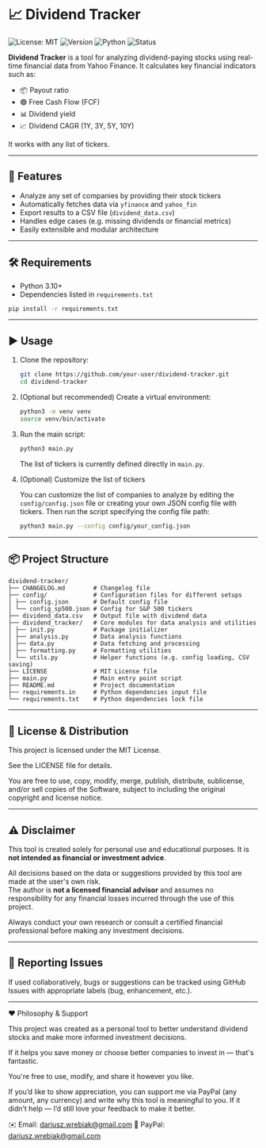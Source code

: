 # 📈 Dividend Tracker

![License: MIT](https://img.shields.io/badge/License-MIT-green.svg)
![Version](https://img.shields.io/badge/version-v1.0.1-blue)
![Python](https://img.shields.io/badge/python-3.10%2B-yellow)
![Status](https://img.shields.io/badge/status-development-orange)

**Dividend Tracker** is a tool for analyzing dividend-paying stocks using real-time financial data from Yahoo Finance. It calculates key financial indicators such as:

* 📦 Payout ratio
* 🟢 Free Cash Flow (FCF)
* 📊 Dividend yield
* 📈 Dividend CAGR (1Y, 3Y, 5Y, 10Y)

It works with any list of tickers.

---

## 🚀 Features

* Analyze any set of companies by providing their stock tickers
* Automatically fetches data via `yfinance` and `yahoo_fin`
* Export results to a CSV file (`dividend_data.csv`)
* Handles edge cases (e.g. missing dividends or financial metrics)
* Easily extensible and modular architecture

---

## 🛠 Requirements

* Python 3.10+
* Dependencies listed in `requirements.txt`

```bash
pip install -r requirements.txt
```

---

## ▶️ Usage

1. Clone the repository:

   ```bash
   git clone https://github.com/your-user/dividend-tracker.git
   cd dividend-tracker
   ```

2. (Optional but recommended) Create a virtual environment:

   ```bash
   python3 -m venv venv
   source venv/bin/activate
   ```

3. Run the main script:

   ```bash
   python3 main.py
   ```

   The list of tickers is currently defined directly in `main.py`.

4. (Optional) Customize the list of tickers

   You can customize the list of companies to analyze by editing the `config/config.json` file or creating your own JSON config file with tickers. Then run the script specifying the config file path:

   ```bash
   python3 main.py --config config/your_config.json
   ```

---

## 📦 Project Structure

```
dividend-tracker/
├── CHANGELOG.md        # Changelog file
├── config/             # Configuration files for different setups
│ ├── config.json       # Default config file
│ └── config_sp500.json # Config for S&P 500 tickers
├── dividend_data.csv   # Output file with dividend data
├── dividend_tracker/   # Core modules for data analysis and utilities
│ ├── init.py           # Package initializer
│ ├── analysis.py       # Data analysis functions
│ ├── data.py           # Data fetching and processing
│ ├── formatting.py     # Formatting utilities
│ └── utils.py          # Helper functions (e.g. config loading, CSV saving)
├── LICENSE             # MIT License file
├── main.py             # Main entry point script
├── README.md           # Project documentation
├── requirements.in     # Python dependencies input file
└── requirements.txt    # Python dependencies lock file
```

---

## 📝 License & Distribution

This project is licensed under the MIT License.

See the LICENSE file for details.

You are free to use, copy, modify, merge, publish, distribute, sublicense, and/or sell copies of the Software, subject to including the original copyright and license notice.

---

## ⚠️ Disclaimer

This tool is created solely for personal use and educational purposes. It is **not intended as financial or investment advice**.

All decisions based on the data or suggestions provided by this tool are made at the user's own risk.  
The author is **not a licensed financial advisor** and assumes no responsibility for any financial losses incurred through the use of this project.

Always conduct your own research or consult a certified financial professional before making any investment decisions.

---

## 🐛 Reporting Issues

If used collaboratively, bugs or suggestions can be tracked using GitHub Issues with appropriate labels (bug, enhancement, etc.).

---

❤️ Philosophy & Support

This project was created as a personal tool to better understand dividend stocks and make more informed investment decisions.

If it helps you save money or choose better companies to invest in — that's fantastic.

You're free to use, modify, and share it however you like.

If you’d like to show appreciation, you can support me via PayPal (any amount, any currency) and write why this tool is meaningful to you.
If it didn’t help — I’d still love your feedback to make it better.

✉️ Email: dariusz.wrebiak@gmail.com
💸 PayPal: dariusz.wrebiak@gmail.com
